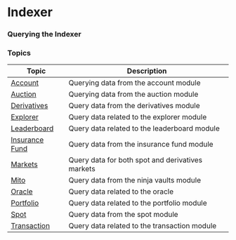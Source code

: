 # Indexer

### Querying the Indexer

### Topics

| Topic                                                                        | Description                                      |
| ---------------------------------------------------------------------------- | ------------------------------------------------ |
| [Account](querying-indexer-account.md)                                       | Querying data from the account module            |
| [Auction](querying-indexer-auction.md)                                       | Querying data from the auction module            |
| [Derivatives](querying-indexer-derivatives.md)                               | Query data from the derivatives module           |
| [Explorer](querying-indexer-explorer.md)                                     | Query data related to the explorer module        |
| [Leaderboard](querying-indexer-leaderboard.md)                               | Query data related to the leaderboard module     |
| [Insurance Fund](querying-indexer-insurance-funds.md)                        | Query data from the insurance fund module        |
| [Markets](querying-indexer-markets.md)                                       | Query data for both spot and derivatives markets |
| [Mito](http://localhost:5000/o/LzWvewxXUBLXQT4cTrrj/s/oaFrsrN8wb4tubFuz44J/) | Query data from the ninja vaults module          |
| [Oracle](querying-indexer-oracle.md)                                         | Query data related to the oracle                 |
| [Portfolio](querying-indexer-portfolio.md)                                   | Query data related to the portfolio module       |
| [Spot](querying-indexer-spot.md)                                             | Query data from the spot module                  |
| [Transaction](querying-indexer-transaction.md)                               | Query data related to the transaction module     |
